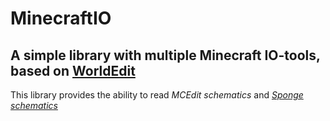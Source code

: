 # MinecraftIO
## A simple library with multiple Minecraft IO-tools, based on [WorldEdit](https://github.com/EngineHub/WorldEdit/tree/bbbbea719c6f7e19bdbda5032e8ccb5b31e25cc2/worldedit-core/src/main/java/com/sk89q/worldedit/extent/clipboard/io)


This library provides the ability to read _MCEdit schematics_ and
[_Sponge schematics_](https://github.com/SpongePowered/Schematic-Specification)
